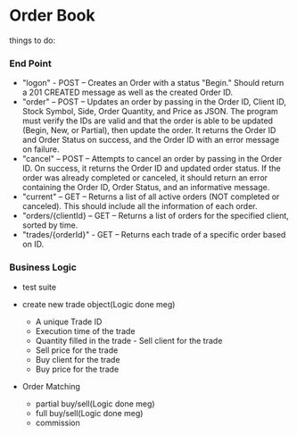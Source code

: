 # Order Book

things to do:

### End Point
- "logon" - POST – Creates an Order with a status "Begin." Should return a 201 CREATED message as well as the created Order ID.
- "order" – POST – Updates an order by passing in the Order ID, Client ID, Stock Symbol, Side, Order Quantity, and Price as JSON. The program must verify the IDs are valid and that the order is able to be updated (Begin, New, or Partial), then update the order. It returns the Order ID and Order Status on success, and the Order ID with an error message on failure.
- "cancel" – POST – Attempts to cancel an order by passing in the Order ID. On success, it returns the Order ID and updated order status. If the order was already completed or canceled, it should return an error containing the Order ID, Order Status, and an informative message.
- "current" – GET – Returns a list of all active orders (NOT completed or canceled). This should include all the information of each order.
- "orders/{clientId} – GET – Returns a list of orders for the specified client, sorted by time.
- "trades/{orderId}" - GET – Returns each trade of a specific order based on ID.

### Business Logic
- test suite
- create new trade object(Logic done meg)
    - A unique Trade ID
    -  Execution time of the trade
     - Quantity filled in the trade 
      - Sell client for the trade
     - Sell price for the trade
     - Buy client for the trade
     - Buy price for the trade

- Order Matching
    - partial buy/sell(Logic done meg)
    - full buy/sell(Logic done meg)
    - commission